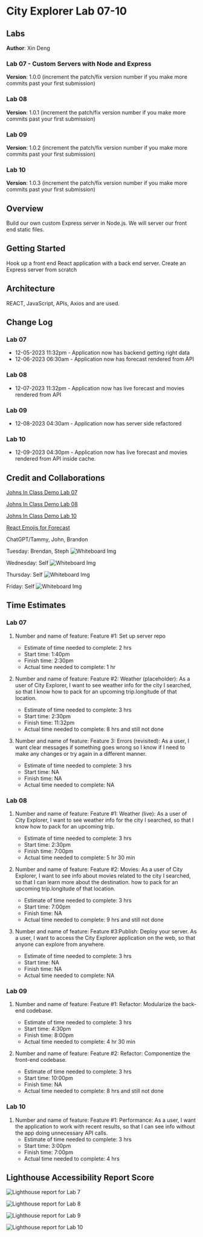 # City Explorer Lab 07-10


## Labs

**Author**: Xin Deng

### Lab 07 - Custom Servers with Node and Express

**Version**: 1.0.0 (increment the patch/fix version number if you make more commits past your first submission)

### Lab 08

**Version**: 1.0.1 (increment the patch/fix version number if you make more commits past your first submission)

### Lab 09

**Version**: 1.0.2 (increment the patch/fix version number if you make more commits past your first submission)

### Lab 10

**Version**: 1.0.3 (increment the patch/fix version number if you make more commits past your first submission)





## Overview
<!-- Provide a high level overview of what this application is and why you are building it, beyond the fact that it's an assignment for this class. (i.e. What's your problem domain?) -->

Build our own custom Express server in Node.js. We will server our front end static files.


## Getting Started
<!-- What are the steps that a user must take in order to build this app on their own machine and get it running? -->

Hook up a front end React application with a back end server. Create an Express server from scratch



## Architecture
<!-- Provide a detailed description of the application design. What technologies (languages, libraries, etc) you're using, and any other relevant design information. -->
REACT, JavaScript, APIs, Axios and are used.

## Change Log
<!-- Use this area to document the iterative changes made to your application as each feature is successfully implemented. Use time stamps. Here's an example:

01-01-2001 4:59pm - Application now has a fully-functional express server, with a GET route for the location resource. -->

### Lab 07

- 12-05-2023 11:32pm - Application now has backend getting right data
- 12-06-2023 06:30am - Application now has forecast rendered from API

### Lab 08

- 12-07-2023 11:32pm - Application now has live forecast and movies rendered from API

### Lab 09

- 12-08-2023 04:30am - Application now has server side refactored

### Lab 10

- 12-09-2023 04:30pm - Application now has live forecast and movies rendered from API inside cache.




## Credit and Collaborations
<!-- Give credit (and a link) to other people or resources that helped you build this application. -->

[Johns In Class Demo Lab 07](https://github.com/codefellows/seattle-code-301d110/tree/main/class-07/demo)

[Johns In Class Demo Lab 08](https://github.com/codefellows/seattle-code-301d110/tree/main/class-08/demo)

[Johns In Class Demo Lab 10](https://github.com/codefellows/seattle-code-301d110/tree/main/class-10/demo)

[React Emojis for Forecast](https://dreamyguy.github.io/react-emojis/)

ChatGPT/Tammy, John, Brandon

Tuesday: Brendan, Steph
![Whiteboard Img](assets/whiteboard2.png)

Wednesday: Self
![Whiteboard Img](assets/whiteboard3.png)

Thursday: Self
![Whiteboard Img](assets/whiteboard4.png)

Friday: Self
![Whiteboard Img](assets/whiteboard5.png)


## Time Estimates 

### Lab 07

1. Number and name of feature: Feature #1: Set up server repo
    - Estimate of time needed to complete: 2 hrs
    - Start time: 1:40pm
    - Finish time: 2:30pm
    - Actual time needed to complete: 1 hr

1. Number and name of feature: Feature #2: Weather (placeholder): As a user of City Explorer, I want to see weather info for the city I searched, so that I know how to pack for an upcoming trip.longitude of that location.
    - Estimate of time needed to complete: 3 hrs
    - Start time: 2:30pm
    - Finish time: 11:32pm
    - Actual time needed to complete: 8 hrs and still not done

1. Number and name of feature: Feature 3: Errors (revisited): As a user, I want clear messages if something goes wrong so I know if I need to make any changes or try again in a different manner.
    - Estimate of time needed to complete: 3 hrs
    - Start time: NA
    - Finish time: NA
    - Actual time needed to complete: NA

### Lab 08

1. Number and name of feature: Feature #1: Weather (live): As a user of City Explorer, I want to see weather info for the city I searched, so that I know how to pack for an upcoming trip.
    - Estimate of time needed to complete: 3 hrs
    - Start time: 2:30pm
    - Finish time: 7:00pm
    - Actual time needed to complete: 5 hr 30 min

1. Number and name of feature: Feature #2: Movies: As a user of City Explorer, I want to see info about movies related to the city I searched, so that I can learn more about the destination. how to pack for an upcoming trip.longitude of that location.
    - Estimate of time needed to complete: 3 hrs
    - Start time: 7:00pm
    - Finish time: NA
    - Actual time needed to complete: 9 hrs and still not done

1. Number and name of feature: Feature #3:Publish: Deploy your server. As a user, I want to access the City Explorer application on the web, so that anyone can explore from anywhere.
    - Estimate of time needed to complete: 3 hrs
    - Start time: NA
    - Finish time: NA
    - Actual time needed to complete: NA

### Lab 09

1. Number and name of feature: Feature #1: Refactor: Modularize the back-end codebase.
    - Estimate of time needed to complete: 3 hrs
    - Start time: 4:30pm
    - Finish time: 8:00pm
    - Actual time needed to complete: 4 hr 30 min

1. Number and name of feature: Feature #2: Refactor: Componentize the front-end codebase.
    - Estimate of time needed to complete: 3 hrs
    - Start time: 10:00pm
    - Finish time: NA
    - Actual time needed to complete: 8 hrs and still not done

### Lab 10

1. Number and name of feature: Feature #1: Performance: As a user, I want the application to work with recent results, so that I can see info without the app doing unnecessary API calls.
    - Estimate of time needed to complete: 3 hrs
    - Start time: 3:00pm
    - Finish time: 7:00pm
    - Actual time needed to complete: 4 hrs





## Lighthouse Accessibility Report Score

![Lighthouse report for Lab 7](assets/lighthouse2.png)

![Lighthouse report for Lab 8](assets/lighthouse3.png)

![Lighthouse report for Lab 9](assets/lighthouse4.png)

![Lighthouse report for Lab 10](assets/lighthouse4.png)



  <!-- 
  local host issue fixes
  lsof -i :3000 = error address already in use
  kill -9 <PID>
  npx kill-port 3000 -->
